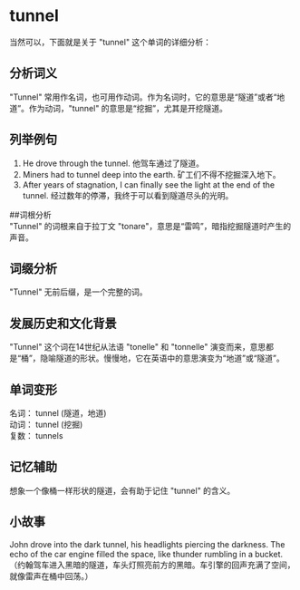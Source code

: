 # tunnel

当然可以，下面就是关于 "tunnel" 这个单词的详细分析：

  

## 分析词义

  

"Tunnel" 常用作名词，也可用作动词。作为名词时，它的意思是“隧道”或者“地道”。作为动词，"tunnel" 的意思是“挖掘”，尤其是开挖隧道。

  

## 列举例句

  

1.  He drove through the tunnel. 他驾车通过了隧道。
2.  Miners had to tunnel deep into the earth. 矿工们不得不挖掘深入地下。
3.  After years of stagnation, I can finally see the light at the end of the tunnel. 经过数年的停滞，我终于可以看到隧道尽头的光明。

  

##词根分析  
"Tunnel" 的词根来自于拉丁文 "tonare"，意思是“雷鸣”，暗指挖掘隧道时产生的声音。

  

## 词缀分析

  

"Tunnel" 无前后缀，是一个完整的词。

  

## 发展历史和文化背景

  

"Tunnel" 这个词在14世纪从法语 "tonelle" 和 "tonnelle" 演变而来，意思都是“桶”，隐喻隧道的形状。慢慢地，它在英语中的意思演变为“地道”或“隧道”。

  

## 单词变形

  

名词： tunnel (隧道，地道)  
动词： tunnel (挖掘)  
复数： tunnels

  

## 记忆辅助

  

想象一个像桶一样形状的隧道，会有助于记住 "tunnel" 的含义。

  

## 小故事

  

John drove into the dark tunnel, his headlights piercing the darkness. The echo of the car engine filled the space, like thunder rumbling in a bucket. （约翰驾车进入黑暗的隧道，车头灯照亮前方的黑暗。车引擎的回声充满了空间，就像雷声在桶中回荡。）
